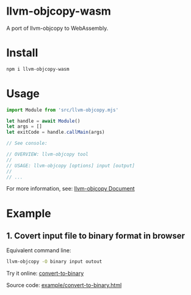 # llvm-objcopy-wasm

A port of llvm-objcopy to WebAssembly.

# Install

```bash
npm i llvm-objcopy-wasm
```

# Usage

```js
import Module from 'src/llvm-objcopy.mjs'

let handle = await Module()
let args = []
let exitCode = handle.callMain(args)

// See console:

// OVERVIEW: llvm-objcopy tool
//
// USAGE: llvm-objcopy [options] input [output]
//
// ...
```

For more information, see: [llvm-objcopy Document](https://llvm.org/docs/CommandGuide/llvm-objcopy.html)

# Example

## 1. Covert input file to binary format in browser

Equivalent command line:

```bash
llvm-objcopy -O binary input outout
```

Try it online: [convert-to-binary](https://llvm-objcopy-wasm.vercel.app/example/convert-to-binary.html)

Source code: [example/convert-to-binary.html](example/convert-to-binary.html)
